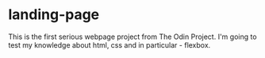 # landing-page
This is the first serious webpage project from The Odin Project. I'm going to test my knowledge about html, css and in particular - flexbox.
